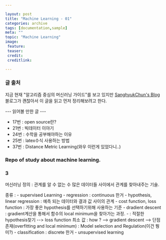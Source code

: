 ```yaml
---

layout: post  
title: "Machine Learning - 01"  
categories: archive  
tags: [documentation,sample]  
meta: ""  
topic: "Machine Learning"  
image:  
 feature:  
 teaser:  
 credit:  
 creditlink:

---
```


### 글 출처

지금 현재 "알고리즘 중심의 머신러닝 가이드"를 보고 있지만 [SanghyukChun's Blog](http://sanghyukchun.github.io/)블로그가 괜찮아서 이 글을 읽고 먼저 정리해보려고 한다.

--- 읽어볼 만한 글 ---  
- 17번 : open source란?  
- 21번 : 빅데이터 이야기  
- 24번 : 수학을 공부해야하는 이유  
- 25번 : latex수식 사용하는 방법  
- 37번 : Distance Metric Learning(와우 이런게 있었다니..)

### Repo of study about machine learning.

### 3

머신러닝 정의 : 관계를 알 수 없는 수 많은 데이터들 사이에서 관계를 찾아내주는 기술.

종류 : - supervised Learning - regression : continuous 한거 - hypothesis, linear regression : 예측 되는 데이터와 결과 값 사이의 관계 - cost function, loss function : 가장 좋은 hypothesis를 선택하기위해 사용하는 기준 - dradient descent : gradient계산을 통해서 함수의 local minimum을 찾아가는 과정. - : 적절한 hypothesis찾기 --> loss function 최소 값 : how ? --> gradient descent --> 단점 존재(overfitting and local minimum) : Model selection and Regulation(이건 뭥미?) - classification : discrete 한거 - unsupervised learning

